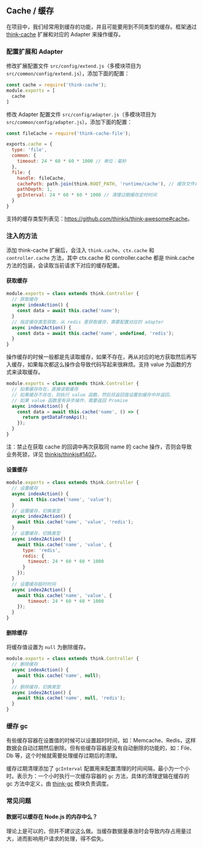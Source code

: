 ## Cache / 缓存

在项目中，我们经常用到缓存的功能，并且可能要用到不同类型的缓存。框架通过 [think-cache](https://github.com/thinkjs/think-cache) 扩展和对应的 Adapter 来操作缓存。

### 配置扩展和 Adapter

修改扩展配置文件 `src/config/extend.js`（多模块项目为 `src/common/config/extend.js`），添加下面的配置：

```js
const cache = require('think-cache');
module.exports = [
  cache
]
```

修改 Adapter 配置文件 `src/config/adapter.js`（多模块项目为 `src/common/config/adapter.js`），添加下面的配置：

```js
const fileCache = require('think-cache-file');

exports.cache = {
  type: 'file',
  common: {
    timeout: 24 * 60 * 60 * 1000 // 单位：毫秒
  },
  file: {
    handle: fileCache,
    cachePath: path.join(think.ROOT_PATH, 'runtime/cache'), // 缓存文件存放的路径
    pathDepth: 1,
    gcInterval: 24 * 60 * 60 * 1000 // 清理过期缓存定时时间
  }
}
```
支持的缓存类型列表见：<https://github.com/thinkjs/think-awesome#cache>。

### 注入的方法

添加 think-cache 扩展后，会注入 `think.cache`、`ctx.cache` 和 `controller.cache` 方法，其中 ctx.cache 和 controller.cache 都是 think.cache 方法的包装，会读取当前请求下对应的缓存配置。

#### 获取缓存

```js
module.exports = class extends think.Controller {
  // 获取缓存
  async indexAction() {
    const data = await this.cache('name');
  }
  // 指定缓存类型获取，从 redis 里获取缓存，需要配置对应的 adapter
  async index2Action() {
    const data = await this.cache('name', undefined, 'redis');
  }
}
```

操作缓存的时候一般都是先读取缓存，如果不存在，再从对应的地方获取然后再写入缓存，如果每次都这么操作会导致代码写起来很麻烦。支持 value 为函数的方式来读取缓存。

```js
module.exports = class extends think.Controller {
  // 如果缓存存在，直接读取缓存
  // 如果缓存不存在，则执行 value 函数，然后将返回值设置到缓存中并返回。
  // 如果 value 函数里有异步操作，需要返回 Promise
  async indexAction() {
    const data = await this.cache('name', () => {
      return getDataFromApi();
    });
  }
}
```
注：禁止在获取 cache 的回调中再次获取同 name 的 cache 操作，否则会导致业务死锁，详见 [thinkjs/thinkjs#1407](https://github.com/thinkjs/thinkjs/issues/1407)。

#### 设置缓存

```js
module.exports = class extends think.Controller {
  // 设置缓存
  async indexAction() {
     await this.cache('name', 'value');
  }
  // 设置缓存，切换类型
  async index2Action() {
    await this.cache('name', 'value', 'redis');
  }
  // 设置缓存，切换类型
  async index2Action() {
    await this.cache('name', 'value', {
      type: 'redis',
      redis: {
        timeout: 24 * 60 * 60 * 1000
      }
    });
  }
  // 设置缓存超时时间
  async index2Action() {
    await this.cache('name', 'value', {
        timeout: 24 * 60 * 60 * 1000
    });
  }
}
```

#### 删除缓存

将缓存值设置为 `null` 为删除缓存。

```js
module.exports = class extends think.Controller {
  // 删除缓存
  async indexAction() {
    await this.cache('name', null);
  }
  // 删除缓存，切换类型
  async index2Action() {
    await this.cache('name', null, 'redis');
  }
}
```

### 缓存 gc

有些缓存容器在设置值的时候可以设置超时时间，如：Memcache、Redis，这样数据会自动过期然后删除。但有些缓存容器是没有自动删除的功能的，如：File、Db 等，这个时候就需要处理缓存过期后的清理。

缓存过期清理添加了 `gcInterval` 配置用来配置清理的时间间隔，最小为一个小时。表示为：一个小时执行一次缓存容器的 `gc` 方法，具体的清理逻辑在缓存的 gc 方法中定义，由 [think-gc](https://github.com/thinkjs/think-gc) 模块负责调度。

### 常见问题

#### 数据可以缓存在 Node.js 的内存中么？

理论上是可以的，但并不建议这么做。当缓存数据量暴涨时会导致内存占用量过大，进而影响用户请求的处理，得不偿失。
